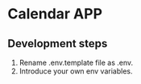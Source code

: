 # Calendar APP

## Development steps

1. Rename .env.template file as .env.
2. Introduce your own env variables.
